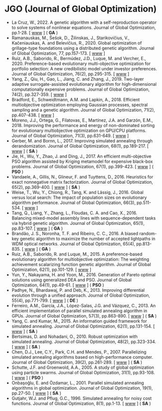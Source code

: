 # JGO (Journal of Global Optimization)

* La Cruz, W., 2022. A genetic algorithm with a self-reproduction operator to solve systems of nonlinear equations. Journal of Global Optimization, pp.1-28. [ [www](https://link.springer.com/article/10.1007/s10898-022-01189-1) ] (  **GA** )
* Ramanauskas, M., Šešok, D., Žilinskas, J., Starikovičius, V., Kačeniauskas, A. and Belevičius, R., 2020. Global optimization of grillage-type foundations using a distributed genetic algorithm. Journal of Global Optimization, 77, pp.157-173. [ [www](https://link.springer.com/article/10.1007/s10898-019-00838-2) ]
* Ruiz, A.B., Saborido, R., Bermúdez, J.D., Luque, M. and Vercher, E., 2020. Preference-based evolutionary multi-objective optimization for portfolio selection: A new credibilistic model under investor preferences. Journal of Global Optimization, 76(2), pp.295-315. [ [www](https://link.springer.com/article/10.1007/s10898-019-00782-1) ]
* Yang, Z., Qiu, H., Gao, L., Jiang, C. and Zhang, J., 2019. Two-layer adaptive surrogate-assisted evolutionary algorithm for high-dimensional computationally expensive problems. Journal of Global Optimization, 74(2), pp.327-359. [ [www](https://link.springer.com/article/10.1007/s10898-019-00759-0) ]
* Bradford, E., Schweidtmann, A.M. and Lapkin, A., 2018. Efficient multiobjective optimization employing Gaussian processes, spectral sampling and a genetic algorithm. Journal of Global Optimization, 71(2), pp.407-438. [ [www](https://link.springer.com/article/10.1007/s10898-018-0609-2) ]
* Moreno, J.J., Ortega, G., Filatovas, E., Martínez, J.A. and Garzón, E.M., 2018. Improving the performance and energy of non-dominated sorting for evolutionary multiobjective optimization on GPU/CPU platforms. Journal of Global Optimization, 71(3), pp.631-649. [ [www](https://link.springer.com/article/10.1007/s10898-018-0669-3) ]
* Gerber, M. and Bornn, L., 2017. Improving simulated annealing through derandomization. Journal of Global Optimization, 68(1), pp.189-217. [ [www](https://link.springer.com/article/10.1007/s10898-016-0461-1) ] ( **SA** )
* Jie, H., Wu, Y., Zhao, J. and Ding, J., 2017. An efficient multi-objective PSO algorithm assisted by Kriging metamodel for expensive black-box problems. Journal of Global Optimization, 67(1), pp.399-423. [ [www](https://link.springer.com/article/10.1007/s10898-016-0428-2) ] ( **PSO** )
* Vandaele, A., Gillis, N., Glineur, F. and Tuyttens, D., 2016. Heuristics for exact nonnegative matrix factorization. Journal of Global Optimization, 65(2), pp.369-400. [ [www](https://link.springer.com/article/10.1007/s10898-015-0350-z) ] ( **SA** )
* Weise, T., Wu, Y., Chiong, R., Tang, K. and Lässig, J., 2016. Global versus local search: The impact of population sizes on evolutionary algorithm performance. Journal of Global Optimization, 66(3), pp.511-534. [ [www](https://link.springer.com/article/10.1007/s10898-016-0417-5) ]
* Tang, Q., Liang, Y., Zhang, L., Floudas, C. A. and Cao, X., 2016. Balancing mixed-model assembly lines with sequence-dependent tasks via hybrid genetic algorithm. Journal of Global Optimization, 65(1), pp.83-107. [ [www](https://link.springer.com/article/10.1007/s10898-015-0316-1) ] ( **GA** )
* Brandão, J. S., Noronha, T. F. and Ribeiro, C. C., 2016. A biased random-key genetic algorithm to maximize the number of accepted lightpaths in WDM optical networks. Journal of Global Optimization, 65(4), pp.813-835. [ [www](https://link.springer.com/article/10.1007/s10898-015-0389-x) ] ( **GA** )
* Ruiz, A.B., Saborido, R. and Luque, M., 2015. A preference-based evolutionary algorithm for multiobjective optimization: The weighting achievement scalarizing function genetic algorithm. Journal of Global Optimization, 62(1), pp.101-129. [ [www](https://link.springer.com/article/10.1007/s10898-014-0214-y) ]
* Yun, Y., Nakayama, H. and Yoon, M., 2016. Generation of Pareto optimal solutions using generalized DEA and PSO. Journal of Global Optimization, 64(1), pp.49-61. [ [www](https://link.springer.com/article/10.1007/s10898-015-0314-3) ] (  **PSO** )
* Padhye, N., Bhardawaj, P. and Deb, K., 2013. Improving differential evolution through a unified approach. Journal of Global Optimization, 55(4), pp.771-799. [ [www](https://link.springer.com/article/10.1007/s10898-012-9897-0) ] ( **DE** )
* Ferreiro, A.M., García, J.A., López-Salas, J.G. and Vázquez, C., 2013. An efficient implementation of parallel simulated annealing algorithm in GPUs. Journal of Global Optimization, 57(3), pp.863-890. [ [www](https://link.springer.com/article/10.1007/s10898-012-9979-z) ] ( **SA** )
* Yang, C. and Kumar, M., 2015. An information guided framework for simulated annealing. Journal of Global Optimization, 62(1), pp.131-154. [ [www](https://link.springer.com/article/10.1007/s10898-014-0229-4) ] ( **SA** )
* Bertsimas, D. and Nohadani, O., 2010. Robust optimization with simulated annealing. Journal of Global Optimization, 48(2), pp.323-334. [ [www](https://link.springer.com/article/10.1007/s10898-009-9496-x) ] ( **SA** )
* Chen, D.J., Lee, C.Y., Park, C.H. and Mendes, P., 2007. Parallelizing simulated annealing algorithms based on high-performance computer. Journal of Global Optimization, 39(2), pp.261-289. [ [www](https://link.springer.com/article/10.1007/s10898-007-9138-0) ] ( **SA** )
* Schutte, J.F. and Groenwold, A.A., 2005. A study of global optimization using particle swarms. Journal of Global Optimization, 31(1), pp.93-108. [ [www](https://link.springer.com/article/10.1007/s10898-003-6454-x) ] ( **PSO** )
* Onbaşoğlu, E. and Özdamar, L., 2001. Parallel simulated annealing algorithms in global optimization. Journal of Global Optimization, 19(1), pp.27-50. [ [www](https://link.springer.com/article/10.1023/A:1008350810199) ] ( **SA** )
* Gutjahr, W.J. and Pflug, G.C., 1996. Simulated annealing for noisy cost functions. Journal of Global Optimization, 8(1), pp.1-13. [ [www](https://link.springer.com/article/10.1007/BF00229298) ] ( **SA** )
